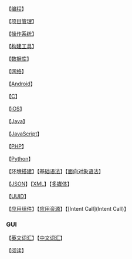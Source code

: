 【[编程](编程)】

【[项目管理](项目管理)】

【[操作系统](操作系统)】

【[构建工具](构建工具)】

【[数据库](数据库)】

【[网络](网络)】

【[Android](Android)】

【[C](C)】

【[iOS](iOS)】

【[Java](Java)】

【[JavaScript](JavaScript)】

【[PHP](PHP)】

【[Python](Python)】



【[环境搭建](环境搭建)】【[基础语法](基础语法)】【[面向对象语法](面向对象语法)】

【[JSON](JSON)】【[XML](XML)】【[多媒体](多媒体)】

【[UUID]()】

【[应用组件](应用组件)】【[应用资源](应用资源)】【[Intent Call](Intent Call)】

### GUI

【[英文词汇](英文词汇)】【[中文词汇](中文词汇)】

【[阅读](Java/index)】